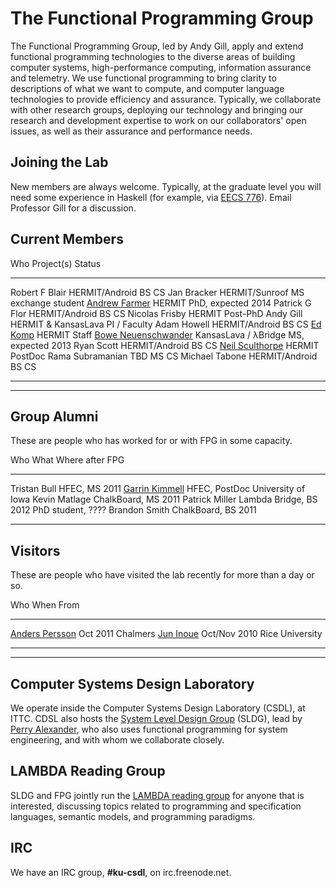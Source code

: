 <div class="row"><div class="span6">

The Functional Programming Group
================================

<div class="teaser">


The Functional Programming Group, led by Andy Gill, apply and extend
functional programming technologies to the diverse areas of building
computer systems, high-performance computing, information assurance and
telemetry. We use functional programming to bring clarity to
descriptions of what we want to compute, and computer language
technologies to provide efficiency and assurance. Typically, we
collaborate with other research groups, deploying our technology and
bringing our research and development expertise to work on our
collaborators' open issues, as well as their assurance and performance
needs.

</div>


Joining the Lab
---------------

New members are always welcome. Typically, at the graduate level you
will need some experience in Haskell (for example, via [EECS 776](/Members/AndyGill/Teaching/EECS776)).
Email Professor Gill for a discussion.


</div><div class="span6">

## Current Members

Who                                                             Project(s)                      Status
-----------                                                     --------------------            -----
Robert F Blair                                                  HERMIT/Android                  BS CS
Jan Bracker                                                     HERMIT/Sunroof                  MS exchange student
[Andrew Farmer](/users/andrewfarmer)                            HERMIT                          PhD, expected 2014
Patrick G Flor                                                  HERMIT/Android                  BS CS
Nicolas Frisby                                                  HERMIT                          Post-PhD
Andy Gill                                                       HERMIT &amp; KansasLava               PI / Faculty
Adam Howell                                                     HERMIT/Android                  BS CS
[Ed Komp](http://www.ittc.ku.edu/view_contact.phtml?id=28)      HERMIT                          Staff
[Bowe Neuenschwander](/users/boweneuenschwander)                KansasLava / &lambda;Bridge                   MS, expected 2013
Ryan Scott                                                      HERMIT/Android                  BS CS
[Neil Sculthorpe](/users/neilsculthorpe)                        HERMIT                          PostDoc
Rama Subramanian                                                TBD                             MS CS
Michael Tabone                                                  HERMIT/Android                  BS CS
-----------                                                     -------------------             ------

</div></div>

----------------------------------------------

<div class="row"><div class="span6">

## Group Alumni

These are people who has worked for or with FPG in some capacity.

Who                                                     What                    Where after FPG
-----------                                             -----                   ---------
Tristan Bull                                            HFEC, MS 2011
[Garrin Kimmell](http://www.ittc.ku.edu/~kimmell/)      HFEC, PostDoc           University of Iowa
Kevin Matlage                                           ChalkBoard, MS 2011
Patrick Miller                                          Lambda Bridge, BS 2012    PhD student, ????
Brandon Smith                                           ChalkBoard, BS 2011
-----------                                             ------                  --------

</div><div class="span6">

## Visitors

These are people who have visited the lab recently for more than a day or so.

Who                                                                             When                    From
------------------------------------------------------------                    --------                -----------
[Anders Persson](http://www.chalmers.se/cse/EN/people/persson-anders)           Oct 2011                Chalmers
[Jun Inoue](http://www.owlnet.rice.edu/~ji2)                                    Oct/Nov 2010            Rice University
------------------------------------------------------------                    ----------              ------------

</div></div>

---------------------------------------

<div class="row"><div class="span4">

Computer Systems Design Laboratory
----------------------------------

We operate inside the Computer Systems Design Laboratory (CSDL), at
ITTC. CDSL also hosts the [System Level Design
Group](https://wiki.ittc.ku.edu/sldg_wiki/index.php/Main_Page) (SLDG),
lead by [Perry Alexander](http://www.ittc.ku.edu/~alex/), who also uses
functional programming for system engineering, and with whom we
collaborate closely.


</div><div class="span4">

LAMBDA Reading Group
--------------------

SLDG and FPG jointly run the [LAMBDA reading
group](https://wiki.ittc.ku.edu/lambda/Main_Page) for anyone that is
interested, discussing topics related to programming and specification
languages, semantic models, and programming paradigms.

</div><div class="span4">

IRC
---

We have an IRC group, **#ku-csdl**, on irc.freenode.net.


</div></div>
